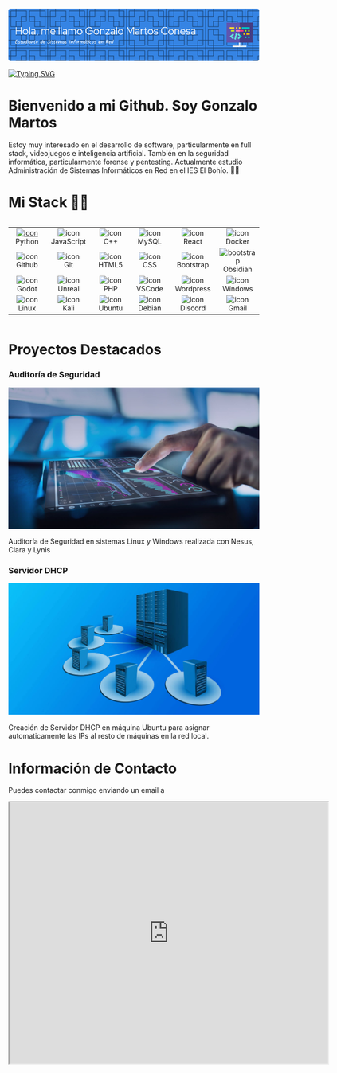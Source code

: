 ![Header](./img/gonzalo_header.png)

[![Typing SVG](https://readme-typing-svg.demolab.com?font=Fira+Code&pause=1000&color=6B2EF7&width=435&lines=S%C3%A9+la+mejor+versi%C3%B3n+de+t%C3%AD+mismo)](https://git.io/typing-svg)

# Bienvenido a mi Github. Soy Gonzalo Martos 

Estoy muy interesado en el desarrollo de software, particularmente en full stack, videojuegos e inteligencia artificial. También en la seguridad informática, particularmente forense y pentesting. Actualmente estudio Administración de Sistemas Informáticos en Red en el IES El Bohío. 🙆‍♂️

# Mi Stack :man_technologist:

<div style="display: flex; align-items: flex-start; align: center">
<table align="center">
  <tr>
    </td>
    <td align="center" width="96">
      <a href="#macropower-tech">
        <img src="https://techstack-generator.vercel.app/python-icon.svg" alt="icon" width="65" height="65" />
      </a>
      <br>Python
    </td>
    <td align="center" width="96">
        <img src="https://techstack-generator.vercel.app/js-icon.svg" alt="icon" width="65" height="65" />
      <br>JavaScript
    </td>
    <td align="center" width="96">
        <img src="https://techstack-generator.vercel.app/cpp-icon.svg" alt="icon" width="65" height="65" />
      <br>C++
    </td>
    <td align="center" width="96">
        <img src="https://techstack-generator.vercel.app/mysql-icon.svg" alt="icon" width="65" height="65" />
      <br>MySQL
    </td>
    <td align="center" width="96">
        <img src="https://techstack-generator.vercel.app/react-icon.svg" alt="icon" width="65" height="65" />
      <br>React
    </td>
    <td align="center" width="96">
        <img src="https://techstack-generator.vercel.app/docker-icon.svg" alt="icon" width="65" height="65" />
      <br>Docker
    </td>
  </tr>
  <tr>
    <td align="center" width="96">
        <img src="https://techstack-generator.vercel.app/github-icon.svg" alt="icon" width="65" height="65" />
      <br>Github
    </td>
    <td align="center" width="96"> 
        <img src="https://user-images.githubusercontent.com/25181517/192108372-f71d70ac-7ae6-4c0d-8395-51d8870c2ef0.png" width="48" height="48" alt="icon" />
      <br>Git
    </td>
    <td align="center"  width="96">
        <img src="https://skillicons.dev/icons?i=html" width="48" height="48" alt="icon" />
      <br>HTML5
    </td>
    <td align="center" width="96">
        <img src="https://skillicons.dev/icons?i=css" width="48" height="48" alt="icon" />
      <br>CSS
    </td>
    <td align="center"  width="96">
        <img src="https://skillicons.dev/icons?i=bootstrap" width="48" height="48" alt="icon" />
      <br>Bootstrap
    </td>
    <td align="center"  width="96">
        <img src="https://skillicons.dev/icons?i=obsidian" width="48" height="48" alt="bootstrap" />
      <br>Obsidian
    </td>
    </tr>
    <tr>
    <td align="center"  width="96">
       <img src="https://skillicons.dev/icons?i=godot" width="48" height="48" alt="icon" />
      <br>Godot
    </td>
    <td align="center"  width="96">
      <img src="https://skillicons.dev/icons?i=unreal" width="48" height="48" alt="icon" />
      <br>Unreal
    </td>
    <td align="center"  width="96">
      <img src="https://skillicons.dev/icons?i=php" width="48" height="48" alt="icon" />
      <br>PHP
    </td>
    <td align="center"  width="96">
      <img src="https://skillicons.dev/icons?i=vscode" width="48" height="48" alt="icon" />
      <br>VSCode
    </td>
    <td align="center"  width="96">
      <img src="https://skillicons.dev/icons?i=wordpress" width="48" height="48" alt="icon" />
      <br>Wordpress
    </td>
    <td align="center"  width="96">
      <img src="https://skillicons.dev/icons?i=windows" width="48" height="48" alt="icon" />
      <br>Windows
    </td>
    </tr>
    <tr>
    <td align="center"  width="96">
      <img src="https://skillicons.dev/icons?i=linux" width="48" height="48" alt="icon" />
      <br>Linux
    </td>
    <td align="center"  width="96">
      <img src="https://skillicons.dev/icons?i=kali" width="48" height="48" alt="icon" />
      <br>Kali
    </td>
    <td align="center"  width="96">
      <img src="https://skillicons.dev/icons?i=ubuntu" width="48" height="48" alt="icon" />
      <br>Ubuntu
    </td>
    <td align="center"  width="96">
      <img src="https://skillicons.dev/icons?i=debian" width="48" height="48" alt="icon" />
      <br>Debian
    </td>
    <td align="center"  width="96">
      <img src="https://skillicons.dev/icons?i=discord" width="48" height="48" alt="icon" />
      <br>Discord
    </td>
    <td align="center"  width="96">
      <img src="https://skillicons.dev/icons?i=gmail" width="48" height="48" alt="icon" />
      <br>Gmail
    </td>
    </tr>
    </table>
    </div>

# Proyectos Destacados

### Auditoría de Seguridad

![auditoria](./img/auditoria.jpg)

Auditoría de Seguridad en sistemas Linux y Windows realizada con Nesus, Clara y Lynis


### Servidor DHCP

![dhcp](./img/dhct.jpg)

Creación de Servidor DHCP en máquina Ubuntu para asignar automaticamente las IPs al resto de máquinas en la red local.


# Información de Contacto

Puedes contactar conmigo enviando un email a 

<iframe
  id="inlineFrameExample"
  title="Inline Frame Example"
  width="640"
  height="526"
  src="https://docs.google.com/forms/d/e/1FAIpQLSdTPaivPkv3QMFc2V6YCM3eaSzsFfyR_6nn65nb2QdEEtyvoQ/viewform?embedded=true">
</iframe>

